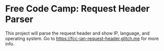 # Free Code Camp: Request Header Parser
This project will parse the request header and show IP, language, and operating system. Go to https://fcc-ian-request-header.glitch.me for more info.